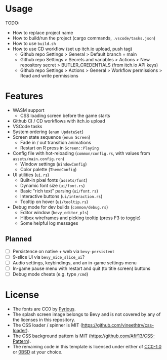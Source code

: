 # Usage

TODO:
- How to replace project name
- How to build/run the project (cargo commands, `.vscode/tasks.json`)
- How to use `build.sh`
- How to use CD workflow (set up itch.io upload, push tag)
    - Github repo Settings > General > Default branch = main
    - Github repo Settings > Secrets and variables > Actions > New repository secret > BUTLER_CREDENTIALS (from itch.io API keys)
    - Github repo Settings > Actions > General > Workflow permissions > Read and write permissions

# Features

- WASM support
    - CSS loading screen before the game starts
- Github CI / CD workflows with itch.io upload
- VSCode tasks
- System ordering (`enum UpdateSet`)
- Screen state sequence (`enum Screen`)
    - Fade in / out transition animations
    - Restart on R press in `Screen::Playing`
- Config file with hot-reloading (`common/config.rs`, with values from `assets/main.config.ron`)
    - Window settings (`WindowConfig`)
    - Color palette (`ThemeConfig`)
- UI utilities (`ui.rs`)
    - Built-in pixel fonts (`assets/font`)
    - Dynamic font size (`ui/font.rs`)
    - Basic "rich text" parsing (`ui/font.rs`)
    - Interactive buttons (`ui/interaction.rs`)
    - Tooltip on hover (`ui/tooltip.rs`)
- Debug mode for dev builds (`common/debug.rs`)
    - Editor window (`bevy_editor_pls`)
    - Hitbox wireframes and picking tooltip (press F3 to toggle)
    - Some helpful log messages

## Planned

- [ ] Persistence on native + web via `bevy-persistent`
- [ ] 9-slice UI via `bevy_nice_slice_ui`?
- [ ] Audio settings, keybindings, and an in-game settings menu
- [ ] In-game pause menu with restart and quit (to title screen) buttons
- [ ] Debug mode cheats (e.g. type `/cmd`)

# License

- The fonts are CC0 by [Pyrious](https://github.com/benfrankel).
- The splash screen image belongs to Bevy and is not covered by any of the licenses in this repository.
- The CSS loader / spinner is MIT (https://github.com/vineethtrv/css-loader).
- The CSS background pattern is MIT (https://github.com/Afif13/CSS-Pattern).
- The remaining code in this template is licensed under either of [CC0-1.0](LICENSE-CC0-1.0) or [0BSD](LICENSE-0BSD) at your choice.
